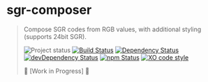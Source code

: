 # sgr-composer
>Compose SGR codes from RGB values, with additional styling (supports 24bit SGR).
>
>![Project status][project-badge]
[![Build Status][build-badge]][travis]
[![Dependency Status][david-badge]][david]
[![devDependency Status][david-dev-badge]][david-dev]
[![npm Status][npm-badge]][npm]
[![XO code style][xo-badge]][xo]
>
>:nut_and_bolt: [Work in Progress] :nut_and_bolt:


[project-badge]: http://img.shields.io/badge/status-alpha-red.svg?style=flat
[build-badge]: http://img.shields.io/travis/MarkGriffiths/sgr-composer.svg?branch=master&style=flat
[david-badge]: http://img.shields.io/david/MarkGriffiths/sgr-composer.svg?style=flat
[david-dev-badge]: http://img.shields.io/david/dev/MarkGriffiths/sgr-composer.svg?style=flat
[npm-badge]: https://img.shields.io/npm/v/sgr-composer.svg?style=flat
[xo-badge]: https://img.shields.io/badge/code_style-XO-5ed9c7.svg

[travis]: https://travis-ci.org/MarkGriffiths/sgr-composer
[david]: https://david-dm.org/MarkGriffiths/sgr-composer
[david-dev]: https://david-dm.org/MarkGriffiths/sgr-composer#info=devDependencies
[npm]: https://www.npmjs.com/package/sgr-composer
[xo]: https://github.com/sindresorhus/xo

